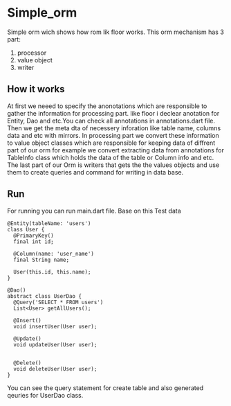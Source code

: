 # Simple_orm
Simple orm wich shows how rom lik floor works.
This orm mechanism has 3 part:
1. processor
2. value object
3. writer

## How it works
At first we neeed to specify the anonotations which are responsible to gather the information for processing part. like floor i declear anotation for Entity, Dao and etc.You can check all annotations in annotations.dart file.
Then we get the meta dta of necessery inforation like table name, columns data and etc with mirrors. 
In processing part we convert these information to value object classes which are responsible for keeping data of diffrent part of our orm for example we convert extracting data from annotations for TableInfo class which holds the data of the table or Column info and etc.
The last part of our Orm is writers that gets the the values objects and use them to create queries and command for writing in data base.

## Run
For running you can run main.dart file.
Base on this Test data
```
@Entity(tableName: 'users')
class User {
  @PrimaryKey()
  final int id;

  @Column(name: 'user_name')
  final String name;

  User(this.id, this.name);
}

@Dao()
abstract class UserDao {
  @Query('SELECT * FROM users')
  List<User> getAllUsers();

  @Insert()
  void insertUser(User user);

  @Update()
  void updateUser(User user);

  
  @Delete()
  void deleteUser(User user);
}
```
You can see the query statement for create table and also generated qeuries for UserDao class.
